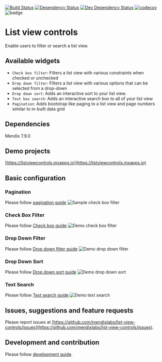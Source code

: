 [![Build Status](https://travis-ci.org/mendixlabs/list-view-controls.svg?branch=master)](https://travis-ci.org/mendixlabs/list-view-controls)
[![Dependency Status](https://david-dm.org/mendixlabs/list-view-controls.svg)](https://david-dm.org/mendixlabs/list-view-controls)
[![Dev Dependency Status](https://david-dm.org/mendixlabs/list-view-controls.svg#info=devDependencies)](https://david-dm.org/mendixlabs/list-view-controls#info=devDependencies)
[![codecov](https://codecov.io/gh/mendixlabs/list-view-controls/branch/master/graph/badge.svg)](https://codecov.io/gh/mendixlabs/list-view-controls)
![badge](https://img.shields.io/badge/mendix-7.7.1-green.svg)

# List view controls
Enable users to filter or search a list view.

## Available widgets
* `Check box filter`: Filters a list view with various constraints when checked or unchecked
* `Drop down filter`: Filters a list view with various options that can be selected from a drop-down
* `Drop down sort`: Adds an interactive sort to your list view.
* `Text box search`: Adds an interactive search box to all of your list view
* `Pagination`: Adds bootstrap like paging to a list view and page numbers similar to in-built data grid

## Dependencies
Mendix 7.9.0

## Demo projects
[https://listviewcontrols.mxapps.io](https://listviewcontrols.mxapps.io)

## Basic configuration

### Pagination
Please follow [pagination guide](docs/README.Pagination.md)
![Sample check box filter](assets/Pagination/demo.gif)

### Check Box Filter
Please follow [Check box guide](/docs/README.CheckBoxFilter.md)
![Demo check box filter](assets/CheckBoxFilter/demo.gif)

### Drop Down Filter
Please follow [Drop down filter guide](/docs/README.DropDownFilter.md)
![Demo drop down filter](assets/DropDownFilter/demo.gif)

### Drop Down Sort
Please follow [Drop down sort guide](/docs/README.DropDownSort.md)
![Demo drop down sort](assets/DropDownSort/demo.gif)

### Text Search
Please follow [Text search guide](docs/README.TextBoxSearch.md)
![Demo text search](assets/TextBoxSearch/demo.gif)


## Issues, suggestions and feature requests
Please report issues at [https://github.com/mendixlabs/list-view-controls/issues](https://github.com/mendixlabs/list-view-controls/issues).

## Development and contribution
Please follow [development guide](/docs/development.md).
